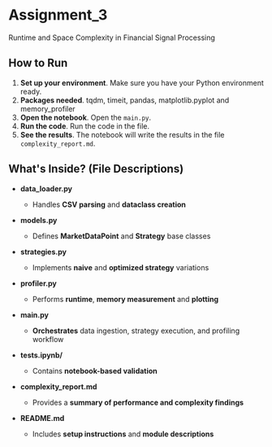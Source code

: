 # Assignment_3
Runtime and Space Complexity in Financial Signal Processing

## How to Run
1.  **Set up your environment**. Make sure you have your Python environment ready.
2.  **Packages needed**. tqdm, timeit, pandas,  matplotlib.pyplot and memory_profiler
3.  **Open the notebook**. Open the `main.py`.
4.  **Run the code**. Run the code in the file.
5.  **See the results**. The notebook will write the results in the file `complexity_report.md`.


## What's Inside? (File Descriptions)
- **data_loader.py**  
  - Handles **CSV parsing** and **dataclass creation**

- **models.py**  
  - Defines **MarketDataPoint** and **Strategy** base classes

- **strategies.py**  
  - Implements **naive** and **optimized strategy** variations

- **profiler.py**  
  - Performs **runtime**,  **memory measurement** and **plotting**

- **main.py**  
  - **Orchestrates** data ingestion, strategy execution, and profiling workflow

- **tests.ipynb/**  
  - Contains **notebook-based validation**

- **complexity_report.md**  
  - Provides a **summary of performance and complexity findings**

- **README.md**  
  - Includes **setup instructions** and **module descriptions**
